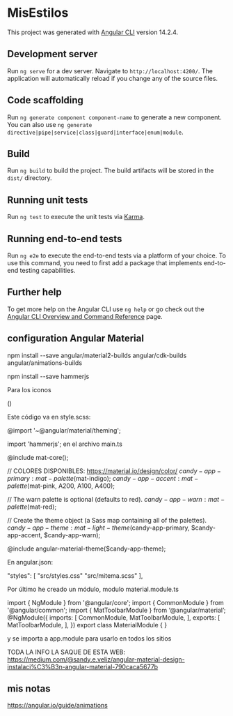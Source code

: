 # MisEstilos

This project was generated with [Angular CLI](https://github.com/angular/angular-cli) version 14.2.4.

## Development server

Run `ng serve` for a dev server. Navigate to `http://localhost:4200/`. The application will automatically reload if you change any of the source files.

## Code scaffolding

Run `ng generate component component-name` to generate a new component. You can also use `ng generate directive|pipe|service|class|guard|interface|enum|module`.

## Build

Run `ng build` to build the project. The build artifacts will be stored in the `dist/` directory.

## Running unit tests

Run `ng test` to execute the unit tests via [Karma](https://karma-runner.github.io).

## Running end-to-end tests

Run `ng e2e` to execute the end-to-end tests via a platform of your choice. To use this command, you need to first add a package that implements end-to-end testing capabilities.

## Further help

To get more help on the Angular CLI use `ng help` or go check out the [Angular CLI Overview and Command Reference](https://angular.io/cli) page.

## configuration Angular Material

npm install --save angular/material2-builds angular/cdk-builds angular/animations-builds

npm install --save hammerjs

Para los iconos

(<link href="https://fonts.googleapis.com/icon?family=Material+Icons" rel="stylesheet">)

Este código va en style.scss:

@import '~@angular/material/theming';

import 'hammerjs'; en el archivo main.ts

@include mat-core();

// COLORES DISPONIBLES: https://material.io/design/color/
$candy-app-primary: mat-palette($mat-indigo);
$candy-app-accent:  mat-palette($mat-pink, A200, A100, A400);

// The warn palette is optional (defaults to red).
$candy-app-warn:    mat-palette($mat-red);

// Create the theme object (a Sass map containing all of the palettes).
$candy-app-theme: mat-light-theme($candy-app-primary, $candy-app-accent, $candy-app-warn);

@include angular-material-theme($candy-app-theme);

En angular.json:

"styles": [
                               "src/styles.css"
                               "src/mitema.scss"
                                    ],

Por último he creado un módulo, modulo 
material.module.ts    

import { NgModule } from '@angular/core';
import { CommonModule } from '@angular/common';
import { MatToolbarModule } from ‘@angular/material’;
@NgModule({
imports: [
CommonModule,
MatToolbarModule,
],
exports: [
MatToolbarModule,
],
})
export class MaterialModule { }

y se importa a app.module para usarlo en todos los sitios

TODA LA INFO LA SAQUE DE ESTA WEB:
https://medium.com/@sandy.e.veliz/angular-material-design-instalaci%C3%B3n-angular-material-790caca5677b



## mis notas 


https://angular.io/guide/animations

